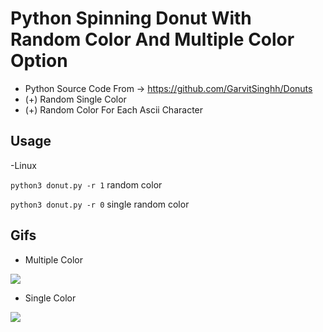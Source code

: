 # Python Spinning Donut With Random Color And Multiple Color Option

- Python Source Code From -> https://github.com/GarvitSinghh/Donuts
- (+) Random Single Color
- (+) Random Color For Each Ascii Character

## Usage 
-Linux

`python3 donut.py -r 1` random color

`python3 donut.py -r 0` single random color

## Gifs 
- Multiple Color
  
![](https://github.com/faruk-yildiz/python-spinning-donut/blob/main/gifs/Screencast%20from%2026-02-2024%2012_54_05.gif)

- Single Color
  
![](https://github.com/faruk-yildiz/python-spinning-donut/blob/main/gifs/Screencast%20from%2026-02-2024%2012_54_54.gif)
